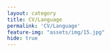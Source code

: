 ```yaml
---
layout: category
title: CV/Language
permalink: 'CV/Language'
feature-img: "assets/img/15.jpg"
hide: true
---
```


